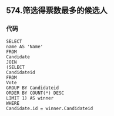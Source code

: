 ## 574.筛选得票数最多的候选人
### 代码
    SELECT
    name AS 'Name'
    FROM
    Candidate
    JOIN
    (SELECT
    Candidateid
    FROM
    Vote
    GROUP BY Candidateid
    ORDER BY COUNT(*) DESC
    LIMIT 1) AS winner
    WHERE
    Candidate.id = winner.Candidateid
